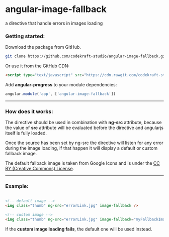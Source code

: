 # angular-image-fallback
a directive that handle errors in images loading

### Getting started:

Download the package from GitHub.
```bash
git clone https://github.com/codekraft-studio/angular-image-fallback.git
```

Or use it from the GitHub CDN:
```html
<script type="text/javascript" src="https://cdn.rawgit.com/codekraft-studio/angular-image-fallback/master/dist/angular-image-fallback.min.js"></script>
```

Add __angular-progress__ to your module dependencies:
```javascript
angular.module('app', ['angular-image-fallback'])
```

---

### How does it works:

The directive should be used in combination with **ng-src** attribute, because the value of **src** attribute will be evaluated before the directive and angularjs itself is fully loaded.

Once the source has been set by ng-src the directive will listen for any error during the image loading, if that happen it will display a default or custom fallback image.

The default fallback image is taken from Google Icons and is under the [CC BY (Creative Commons) License](https://creativecommons.org/licenses/by/4.0/).

---

### Example:

```html

<!-- default image -->
<img class="thumb" ng-src="errorLink.jpg" image-fallback />

<!-- custom image -->
<img class="thumb" ng-src="errorLink.jpg" image-fallback="myFallbackImage.jpg" />

```

If the **custom image loading fails**, the default one will be used instead.

